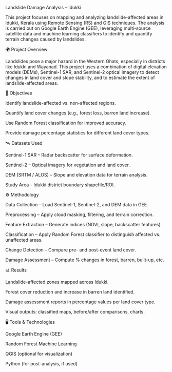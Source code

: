 Landslide Damage Analysis – Idukki

This project focuses on mapping and analyzing landslide-affected areas in Idukki, Kerala using Remote Sensing (RS) and GIS techniques. The analysis is carried out on Google Earth Engine (GEE), leveraging multi-source satellite data and machine learning classifiers to identify and quantify terrain changes caused by landslides.

🌍 Project Overview

Landslides pose a major hazard in the Western Ghats, especially in districts like Idukki and Wayanad. This project uses a combination of digital elevation models (DEMs), Sentinel-1 SAR, and Sentinel-2 optical imagery to detect changes in land cover and slope stability, and to estimate the extent of landslide-affected areas.

🔑 Objectives

Identify landslide-affected vs. non-affected regions.

Quantify land cover changes (e.g., forest loss, barren land increase).

Use Random Forest classification for improved accuracy.

Provide damage percentage statistics for different land cover types.

🛰️ Datasets Used

Sentinel-1 SAR – Radar backscatter for surface deformation.

Sentinel-2 – Optical imagery for vegetation and land cover.

DEM (SRTM / ALOS) – Slope and elevation data for terrain analysis.

Study Area – Idukki district boundary shapefile/ROI.

⚙️ Methodology

Data Collection – Load Sentinel-1, Sentinel-2, and DEM data in GEE.

Preprocessing – Apply cloud masking, filtering, and terrain correction.

Feature Extraction – Generate indices (NDVI, slope, backscatter features).

Classification – Apply Random Forest classifier to distinguish affected vs. unaffected areas.

Change Detection – Compare pre- and post-event land cover.

Damage Assessment – Compute % changes in forest, barren, built-up, etc.

📊 Results

Landslide-affected zones mapped across Idukki.

Forest cover reduction and increase in barren land identified.

Damage assessment reports in percentage values per land cover type.

Visual outputs: classified maps, before/after comparisons, charts.

🖥️ Tools & Technologies

Google Earth Engine (GEE)

Random Forest Machine Learning

QGIS (optional for visualization)

Python (for post-analysis, if used)
